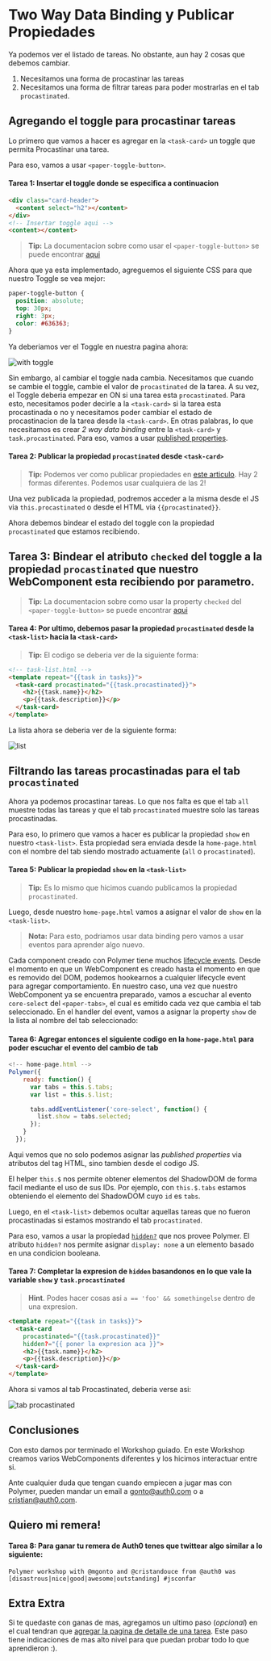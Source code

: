 # Two Way Data Binding y Publicar Propiedades

Ya podemos ver el listado de tareas. No obstante, aun hay 2 cosas que debemos cambiar.

1. Necesitamos una forma de procastinar las tareas
1. Necesitamos una forma de filtrar tareas para poder mostrarlas en el tab `procastinated`.

## Agregando el toggle para procastinar tareas

Lo primero que vamos a hacer es agregar en la `<task-card>` un toggle que permita Procastinar una tarea. 

Para eso, vamos a usar `<paper-toggle-button>`.

#### Tarea 1: Insertar el toggle donde se especifica a continuacion

````html
<div class="card-header">
  <content select="h2"></content>
</div>
<!-- Insertar toggle aqui -->
<content></content>
````
> **Tip:** La documentacion sobre como usar el `<paper-toggle-button>` se puede encontrar [aqui](https://www.polymer-project.org/docs/elements/paper-elements.html#paper-toggle-button)

Ahora que ya esta implementado, agreguemos el siguiente CSS para que nuestro Toggle se vea mejor:

````css
paper-toggle-button {
  position: absolute;
  top: 30px;
  right: 3px;
  color: #636363;
}
````

Ya deberiamos ver el Toggle en nuestra pagina ahora:

![with toggle](https://cloudup.com/c4rqhjg4efP+)

Sin embargo, al cambiar el toggle nada cambia. Necesitamos que cuando se cambie el toggle, cambie el valor de `procastinated` de la tarea. A su vez, el Toggle deberia empezar en ON si una tarea esta `procastinated`. Para esto, necesitamos poder decirle a la `<task-card>` si la tarea esta procastinada o no y necesitamos poder cambiar el estado de procastinacion de la tarea desde la `<task-card>`. En otras palabras, lo que necesitamos es crear  _2 way data binding_ entre la `<task-card>` y `task.procastinated`. Para eso, vamos a usar [published properties](https://www.polymer-project.org/docs/polymer/polymer.html#published-properties).

#### Tarea 2: Publicar la propiedad `procastinated` desde `<task-card>`

> **Tip:** Podemos ver como publicar propiedades en [este articulo](https://www.polymer-project.org/docs/polymer/polymer.html#published-properties). Hay 2 formas diferentes. Podemos usar cualquiera de las 2!

Una vez publicada la propiedad, podremos acceder a la misma desde el JS via `this.procastinated` o desde el HTML via `{{procastinated}}`.

Ahora debemos bindear el estado del toggle con la propiedad `procastinated` que estamos recibiendo.

## Tarea 3: Bindear el atributo `checked` del toggle a la propiedad `procastinated` que nuestro WebComponent esta recibiendo por parametro.

> **Tip:** La documentacion sobre como usar la property `checked` del `<paper-toggle-button>` se puede encontrar [aqui](https://www.polymer-project.org/docs/elements/paper-elements.html#paper-toggle-button)

#### Tarea 4: Por ultimo, debemos pasar la propiedad `procastinated` desde la `<task-list>` hacia la `<task-card>`

> **Tip:** El codigo se deberia ver de la siguiente forma:

````html
<!-- task-list.html -->
<template repeat="{{task in tasks}}">
  <task-card procastinated="{{task.procastinated}}">
    <h2>{{task.name}}</h2>
    <p>{{task.description}}</p>
  </task-card>
</template>
````

La lista ahora se deberia ver de la siguiente forma:

![list](https://cloudup.com/cYBm3FwELEm+)

## Filtrando las tareas procastinadas para el tab `procastinated`

Ahora ya podemos procastinar tareas. Lo que nos falta es que el tab `all` muestre todas las tareas y que el tab `procastinated` muestre solo las tareas procastinadas.

Para eso, lo primero que vamos a hacer es publicar la propiedad `show` en nuestro `<task-list>`. Esta propiedad sera enviada desde la `home-page.html` con el nombre del tab siendo mostrado actuamente (`all` o `procastinated`).

#### Tarea 5: Publicar la propiedad `show` en la `<task-list>`

> **Tip:** Es lo mismo que hicimos cuando publicamos la propiedad `procastinated`.

Luego, desde nuestro `home-page.html` vamos a asignar el valor de `show` en la `<task-list>`. 

> **Nota:** Para esto, podriamos usar data binding pero vamos a usar eventos para aprender algo nuevo.

Cada component creado con Polymer tiene muchos [lifecycle events](https://www.polymer-project.org/docs/polymer/polymer.html#lifecyclemethods). Desde el momento en que un WebComponent es creado hasta el momento en que es removido del DOM, podemos hookearnos a cualquier lifecycle event para agregar comportamiento. En nuestro caso, una vez que nuestro WebComponent ya se encuentra preparado, vamos a escuchar al evento `core-select` del `<paper-tabs>`, el cual es emitido cada vez que cambia el tab seleccionado. En el handler del event, vamos a asignar la property `show` de la lista al nombre del tab seleccionado:

#### Tarea 6: Agregar entonces el siguiente codigo en la `home-page.html` para poder escuchar el evento del cambio de tab

````js
<!-- home-page.html -->
Polymer({
    ready: function() {
      var tabs = this.$.tabs;
      var list = this.$.list;

      tabs.addEventListener('core-select', function() {
        list.show = tabs.selected;
      });
    }
  });
````

Aqui vemos que no solo podemos asignar las _published properties_ via atributos del tag HTML, sino tambien desde el codigo JS.

El helper `this.$` nos permite obtener elementos del ShadowDOM de forma facil mediante el uso de sus IDs. Por ejemplo, con `this.$.tabs` estamos obteniendo el elemento del ShadowDOM cuyo `id` es `tabs`.

Luego, en el `<task-list>` debemos ocultar aquellas tareas que no fueron procastinadas si estamos mostrando el tab `procastinated`.

Para eso, vamos a usar la propiedad [`hidden?`](https://www.polymer-project.org/docs/polymer/layout-attrs.html#general-purpose-attributes) que nos provee Polymer. El atributo `hidden?` nos permite asignar `display: none` a un elemento basado en una condicion booleana.

#### Tarea 7: Completar la expresion de `hidden` basandonos en lo que vale la variable `show` y `task.procastinated`

> **Hint**. Podes hacer cosas asi `a == 'foo' && somethingelse` dentro de una expresion.

````html
<template repeat="{{task in tasks}}">
  <task-card 
    procastinated="{{task.procastinated}}"
    hidden?="{{ poner la expresion aca }}">
    <h2>{{task.name}}</h2>
    <p>{{task.description}}</p>
  </task-card>
</template>
````

Ahora si vamos al tab Procastinated, deberia verse asi:

![tab procastinated](https://cloudup.com/cLnhdzVtOz5+)

## Conclusiones

Con esto damos por terminado el Workshop guiado. En este Workshop creamos varios WebComponents diferentes y los hicimos interactuar entre si.

Ante cualquier duda que tengan cuando empiecen a jugar mas con Polymer, pueden mandar un email a [gonto@auth0.com](mailto:gonto@auth0.com) o a [cristian@auth0.com](mailto:cristian@auth0.com).

## Quiero mi remera!

#### Tarea 8: Para ganar tu remera de Auth0 tenes que twittear algo similar a lo siguiente:

````
Polymer workshop with @mgonto and @cristandouce from @auth0 was [disastrous|nice|good|awesome|outstanding] #jsconfar
````

## Extra Extra

Si te quedaste con ganas de mas, agregamos un ultimo paso (_opcional_) en el cual tendran que [agregar la pagina de detalle de una tarea](6-item-detail.md). Este paso tiene indicaciones de mas alto nivel para que puedan probar todo lo que aprendieron :).
